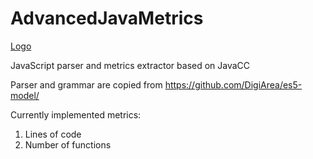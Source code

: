 # AdvancedJavaMetrics
[Logo](https://github.com/Alcovaria/AdvancedJavaMetrics/blob/master/ajjsmelogo.png)

JavaScript parser and metrics extractor based on JavaCC

Parser and grammar are copied from https://github.com/DigiArea/es5-model/

Currently implemented metrics:
1. Lines of code
2. Number of functions
